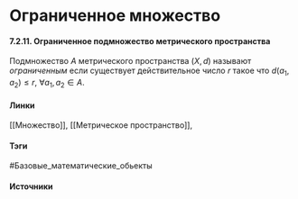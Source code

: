 # Ограниченное множество
#### 7.2.11. Ограниченное подмножество метрического пространства
Подмножество $A$ метрического пространства $(X,d)$ называют *ограниченным* если существует действительное число $r$ такое что $d(a_{1},a_{2})\le r$, $\forall a_{1},a_{2}\in A$.

#### Линки
 [[Множество]],
 [[Метрическое пространство]],
#### Тэги
 #Базовые_математические_обьекты 
#### Источники
